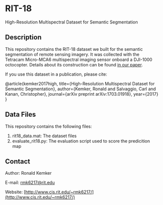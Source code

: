 # RIT-18
High-Resolution Multispectral Dataset for Semantic Segmentation

## Description

This repository contains the RIT-18 dataset we built for the semantic segmentation of remote sensing imagery.  It was collected with the Tetracam Micro-MCA6 multispectral imaging sensor onboard a DJI-1000 octocopter.  Details about its construction can be found [in our paper](https://arxiv.org/abs/1703.01918).

If you use this dataset in a publication, please cite:

@article{kemker2017high,
  title={High-Resolution Multispectral Dataset for Semantic Segmentation},
  author={Kemker, Ronald and Salvaggio, Carl and Kanan, Christopher},
  journal={arXiv preprint arXiv:1703.01918},
  year={2017}
}

## Data Files

This repository contains the following files:

1. rit18_data.mat: The dataset files
2. evaluate_rit18.py: The evaluation script used to score the predicition map

## Contact

Author: Ronald Kemker

E-mail: rmk6217@rit.edu

Website: [http://www.cis.rit.edu/~rmk6217/](http://www.cis.rit.edu/~rmk6217/)
